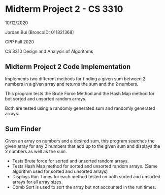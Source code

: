 # Midterm Project 2 - CS 3310
10/12/2020

Jordan Bui (BroncoID: 011821368)

CPP Fall 2020

CS 3310 Design and Analysis of Algorithms

Midterm Project 2 Code Implementation
-
Implements two different methods for finding a given sum between 2 numbers in a given array and returns the sum and the 2 numbers.

This program tests the Brute Force Method and the Hash Map method for bot sorted and unsorted random arrays.

Both are tested using a randomly generated sum and randomly generated arrays.

Sum Finder
-
Given an array on numbers and a desired sum, this program searches the given array for any 2 numbers that add up to the given sum and displays the 2 numbers as well as the sum.
- Tests Brute force for sorted and unsorted random arrays.
- Tests Hash Map method for sorted and unsorted random arrays. (Same algorithm used for sorted and unsorted arrays)
- Displays Run Times for each method tested on both sorted and unsorted arrays for all array sizes.
- Comb Sort is used to sort the array but not accounted in the run times.
